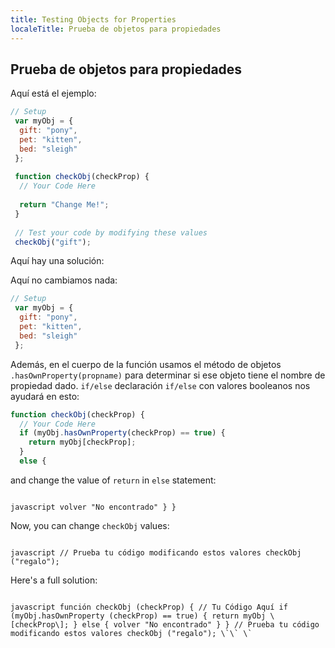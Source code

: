 ```yaml
---
title: Testing Objects for Properties
localeTitle: Prueba de objetos para propiedades
---
```

## Prueba de objetos para propiedades

Aquí está el ejemplo:

```javascript
// Setup 
 var myObj = { 
  gift: "pony", 
  pet: "kitten", 
  bed: "sleigh" 
 }; 
 
 function checkObj(checkProp) { 
  // Your Code Here 
 
  return "Change Me!"; 
 } 
 
 // Test your code by modifying these values 
 checkObj("gift"); 
```

Aquí hay una solución:

Aquí no cambiamos nada:

```javascript
// Setup 
 var myObj = { 
  gift: "pony", 
  pet: "kitten", 
  bed: "sleigh" 
 }; 
```

Además, en el cuerpo de la función usamos el método de objetos `.hasOwnProperty(propname)` para determinar si ese objeto tiene el nombre de propiedad dado. `if/else` declaración `if/else` con valores booleanos nos ayudará en esto:

```javascript
function checkObj(checkProp) { 
  // Your Code Here 
  if (myObj.hasOwnProperty(checkProp) == true) { 
    return myObj[checkProp]; 
  } 
  else { 
 ``` 
 
 and change the value of `return` in `else` statement: 
```

javascript volver "No encontrado" } }
```
Now, you can change `checkObj` values: 
```

javascript // Prueba tu código modificando estos valores checkObj ("regalo");
```
Here's a full solution: 
```

javascript función checkObj (checkProp) { // Tu Código Aquí if (myObj.hasOwnProperty (checkProp) == true) { return myObj \[checkProp\]; } else { volver "No encontrado" } } // Prueba tu código modificando estos valores checkObj ("regalo"); \`\` \`